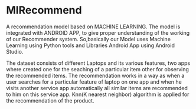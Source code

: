 # MlRecommend

A recommendation model based on MACHINE LEARNING.
The model is integrated with ANDROID APP, 
to give proper understanding of the working of our Recommender system.
So,basically our Model uses
Machine Learning using Python tools and Libraries
Android App using Android Studio.

The dataset consists of different Laptops and its various features, two apps where created one for the seaching of a particular item other for observing the recommended items.
The recommendation works in a way as when a user searches for a particular feature of laptop on one app and
when he visits another service app automatically all similar items are recommended to him on this service app.
Knn(K nearest neighbor) algorithm is applied for the recommendation of the product.

